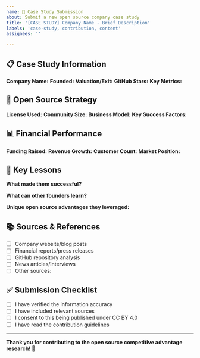 ```yaml
---
name: 🎯 Case Study Submission
about: Submit a new open source company case study
title: '[CASE STUDY] Company Name - Brief Description'
labels: 'case-study, contribution, content'
assignees: ''

---
```


## 📋 Case Study Information

**Company Name:** 
**Founded:** 
**Valuation/Exit:** 
**GitHub Stars:** 
**Key Metrics:** 

## 💼 Open Source Strategy

**License Used:** 
**Community Size:** 
**Business Model:** 
**Key Success Factors:** 

## 📊 Financial Performance

**Funding Raised:** 
**Revenue Growth:** 
**Customer Count:** 
**Market Position:** 

## 🎯 Key Lessons

**What made them successful?**

**What can other founders learn?**

**Unique open source advantages they leveraged:**

## 📚 Sources & References

- [ ] Company website/blog posts
- [ ] Financial reports/press releases  
- [ ] GitHub repository analysis
- [ ] News articles/interviews
- [ ] Other sources:

## ✅ Submission Checklist

- [ ] I have verified the information accuracy
- [ ] I have included relevant sources
- [ ] I consent to this being published under CC BY 4.0
- [ ] I have read the contribution guidelines

---

**Thank you for contributing to the open source competitive advantage research! 🚀**